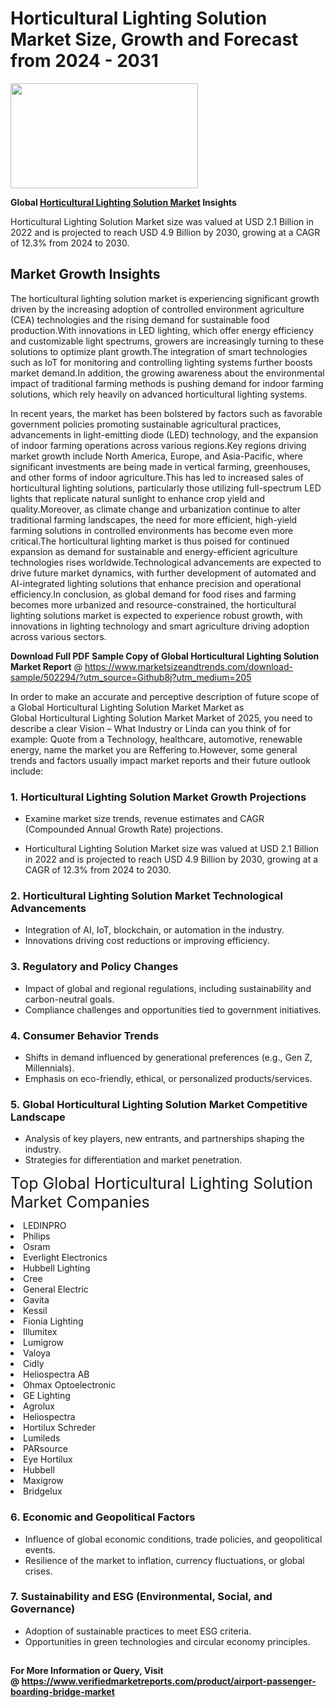 <H1>Horticultural Lighting Solution Market Size, Growth and Forecast from 2024 - 2031</H1><img class="aligncenter size-medium wp-image-584254" src="https://thirdeyenews.in/wp-content/uploads/2024/09/Global-Market-Research-300x168.jpeg" alt="" width="300" height="168" /><p><strong>Global&nbsp;<a href="https://www.marketsizeandtrends.com/download-sample/502294/?utm_source=Github8j?utm_medium=205">Horticultural Lighting Solution Market</a> Insights</strong></p><p>Horticultural Lighting Solution Market size was valued at USD 2.1 Billion in 2022 and is projected to reach USD 4.9 Billion by 2030, growing at a CAGR of 12.3% from 2024 to 2030.</p><p><h2>Market Growth Insights</h2> <p>The horticultural lighting solution market is experiencing significant growth driven by the increasing adoption of controlled environment agriculture (CEA) technologies and the rising demand for sustainable food production.With innovations in LED lighting, which offer energy efficiency and customizable light spectrums, growers are increasingly turning to these solutions to optimize plant growth.The integration of smart technologies such as IoT for monitoring and controlling lighting systems further boosts market demand.In addition, the growing awareness about the environmental impact of traditional farming methods is pushing demand for indoor farming solutions, which rely heavily on advanced horticultural lighting systems.</p> <p>In recent years, the market has been bolstered by factors such as favorable government policies promoting sustainable agricultural practices, advancements in light-emitting diode (LED) technology, and the expansion of indoor farming operations across various regions.Key regions driving market growth include North America, Europe, and Asia-Pacific, where significant investments are being made in vertical farming, greenhouses, and other forms of indoor agriculture.This has led to increased sales of horticultural lighting solutions, particularly those utilizing full-spectrum LED lights that replicate natural sunlight to enhance crop yield and quality.Moreover, as climate change and urbanization continue to alter traditional farming landscapes, the need for more efficient, high-yield farming solutions in controlled environments has become even more critical.The horticultural lighting market is thus poised for continued expansion as demand for sustainable and energy-efficient agriculture technologies rises worldwide.Technological advancements are expected to drive future market dynamics, with further development of automated and AI-integrated lighting solutions that enhance precision and operational efficiency.In conclusion, as global demand for food rises and farming becomes more urbanized and resource-constrained, the horticultural lighting solutions market is expected to experience robust growth, with innovations in lighting technology and smart agriculture driving adoption across various sectors.</p> <p><span class=""><strong>Download Full PDF Sample Copy of Global Horticultural Lighting Solution Market Report</strong> @ <a href="https://www.marketsizeandtrends.com/download-sample/502294/?utm_source=Github8j?utm_medium=205" target="_blank">https://www.marketsizeandtrends.com/download-sample/502294/?utm_source=Github8j?utm_medium=205</a></span></p><p>In order to make an accurate and perceptive description of future scope of a Global&nbsp;Horticultural Lighting Solution Market Market as Global&nbsp;Horticultural Lighting Solution Market Market of 2025, you need to describe a clear Vision &ndash; What Industry or Linda can you think of for example: Quote from a Technology, healthcare, automotive, renewable energy, name the market you are Reffering to.However, some general trends and factors usually impact market reports and their future outlook include:</p><h3>1.&nbsp;<strong>Horticultural Lighting Solution Market Growth Projections</strong></h3><ul><li>Examine market size trends, revenue estimates and CAGR (Compounded Annual Growth Rate) projections.</li><li><p>Horticultural Lighting Solution Market size was valued at USD 2.1 Billion in 2022 and is projected to reach USD 4.9 Billion by 2030, growing at a CAGR of 12.3% from 2024 to 2030.</p></li></ul><h3>2.&nbsp;<strong>Horticultural Lighting Solution Market Technological Advancements</strong></h3><ul><li>Integration of AI, IoT, blockchain, or automation in the industry.</li><li>Innovations driving cost reductions or improving efficiency.</li></ul><h3>3.&nbsp;<strong>Regulatory and Policy Changes</strong></h3><ul><li>Impact of global and regional regulations, including sustainability and carbon-neutral goals.</li><li>Compliance challenges and opportunities tied to government initiatives.</li></ul><h3>4.&nbsp;<strong>Consumer Behavior Trends</strong></h3><ul><li>Shifts in demand influenced by generational preferences (e.g., Gen Z, Millennials).</li><li>Emphasis on eco-friendly, ethical, or personalized products/services.</li></ul><h3>5.&nbsp;<strong>Global Horticultural Lighting Solution Market Competitive Landscape</strong></h3><ul><li>Analysis of key players, new entrants, and partnerships shaping the industry.</li><li>Strategies for differentiation and market penetration.</li></ul><p data-pm-slice="1 1 []"><span style="color: inherit; font-family: inherit; font-size: 25px;">Top Global Horticultural Lighting Solution Market Companies</span></p><div class="" data-test-id=""><p><li>LEDINPRO</li><li> Philips</li><li> Osram</li><li> Everlight Electronics</li><li> Hubbell Lighting</li><li> Cree</li><li> General Electric</li><li> Gavita</li><li> Kessil</li><li> Fionia Lighting</li><li> Illumitex</li><li> Lumigrow</li><li> Valoya</li><li> Cidly</li><li> Heliospectra AB</li><li> Ohmax Optoelectronic</li><li> GE Lighting</li><li> Agrolux</li><li> Heliospectra</li><li> Hortilux Schreder</li><li> Lumileds</li><li> PARsource</li><li> Eye Hortilux</li><li> Hubbell</li><li> Maxigrow</li><li> Bridgelux</li></p></div><h3>6.&nbsp;<strong>Economic and Geopolitical Factors</strong></h3><ul><li>Influence of global economic conditions, trade policies, and geopolitical events.</li><li>Resilience of the market to inflation, currency fluctuations, or global crises.</li></ul><h3>7.&nbsp;<strong>Sustainability and ESG (Environmental, Social, and Governance)</strong></h3><ul><li>Adoption of sustainable practices to meet ESG criteria.</li><li>Opportunities in green technologies and circular economy principles.</li></ul><h2><strong style="font-size: 14px;">For More Information or Query, Visit @&nbsp;</strong><a style="background-color: #ffffff; font-size: 14px;" href="https://www.marketsizeandtrends.com/report/horticultural-lighting-solution-market/" target="_blank">https://www.verifiedmarketreports.com/product/airport-passenger-boarding-bridge-market</a></h2>